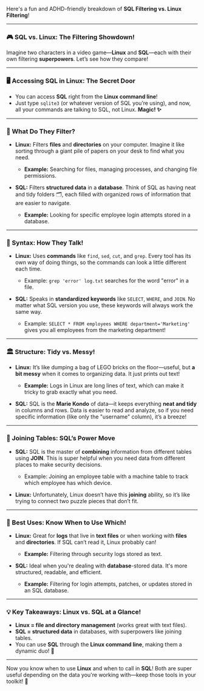Here's a fun and ADHD-friendly breakdown of **SQL Filtering vs. Linux Filtering**!

---

### **🎮 SQL vs. Linux: The Filtering Showdown!**

Imagine two characters in a video game—**Linux** and **SQL**—each with their own filtering **superpowers**. Let’s see how they compare!

---

### **🖥️ Accessing SQL in Linux: The Secret Door**

- You can access **SQL** right from the **Linux command line**!
- Just type `sqlite3` (or whatever version of SQL you’re using), and now, all your commands are talking to SQL, not Linux. **Magic! ✨**

---

### **🎯 What Do They Filter?**  

- **Linux:** Filters **files** and **directories** on your computer. Imagine it like sorting through a giant pile of papers on your desk to find what you need.
  - **Example:** Searching for files, managing processes, and changing file permissions.

- **SQL:** Filters **structured data** in a **database**. Think of SQL as having neat and tidy folders 🗂️, each filled with organized rows of information that are easier to navigate.
  - **Example:** Looking for specific employee login attempts stored in a database.

---

### **📝 Syntax: How They Talk!**

- **Linux:** Uses **commands** like `find`, `sed`, `cut`, and `grep`. Every tool has its own way of doing things, so the commands can look a little different each time.
  - Example: `grep 'error' log.txt` searches for the word "error" in a file.

- **SQL:** Speaks in **standardized keywords** like `SELECT`, `WHERE`, and `JOIN`. No matter what SQL version you use, these keywords will always work the same way.
  - Example: `SELECT * FROM employees WHERE department='Marketing'` gives you all employees from the marketing department!

---

### **🏛️ Structure: Tidy vs. Messy!**

- **Linux:** It’s like dumping a bag of LEGO bricks on the floor—useful, but **a bit messy** when it comes to organizing data. It just prints out text!
  - **Example:** Logs in Linux are long lines of text, which can make it tricky to grab exactly what you need.

- **SQL:** SQL is the **Marie Kondo** of data—it keeps everything **neat and tidy** in columns and rows. Data is easier to read and analyze, so if you need specific information (like only the "username" column), it’s a breeze!  

---

### **🤝 Joining Tables: SQL’s Power Move**

- **SQL:** SQL is the master of **combining** information from different tables using **JOIN**. This is super helpful when you need data from different places to make security decisions.
  - Example: Joining an employee table with a machine table to track which employee has which device.

- **Linux:** Unfortunately, Linux doesn’t have this **joining** ability, so it’s like trying to connect two puzzle pieces that don’t fit.

---

### **🔧 Best Uses: Know When to Use Which!**

- **Linux:** Great for **logs** that live in **text files** or when working with **files** and **directories**. If SQL can’t read it, Linux probably can!  
  - **Example:** Filtering through security logs stored as text.

- **SQL:** Ideal when you're dealing with **database**-stored data. It's more structured, readable, and efficient.
  - **Example:** Filtering for login attempts, patches, or updates stored in an SQL database.

---

### **💡 Key Takeaways: Linux vs. SQL at a Glance!**

- **Linux = file and directory management** (works great with text files).
- **SQL = structured data** in databases, with superpowers like joining tables.
- You can use **SQL** through the **Linux command line**, making them a dynamic duo! 💪

---

Now you know when to use **Linux** and when to call in **SQL**! Both are super useful depending on the data you're working with—keep those tools in your toolkit! 🎒